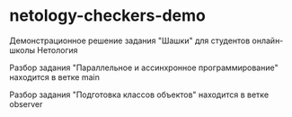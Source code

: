 # netology-checkers-demo
Демонстрационное решение задания "Шашки" для студентов онлайн-школы Нетология

Разбор задания "Параллельное и ассинхронное программирование" находится в ветке main

Разбор задания "Подготовка классов объектов" находится в ветке observer